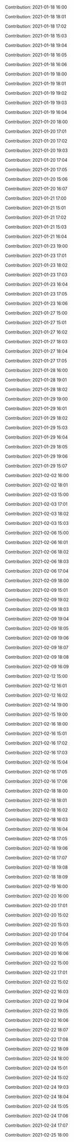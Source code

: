Contribution: 2021-01-18 16:00

Contribution: 2021-01-18 18:01

Contribution: 2021-01-18 17:02

Contribution: 2021-01-18 15:03

Contribution: 2021-01-18 19:04

Contribution: 2021-01-18 16:05

Contribution: 2021-01-18 16:06

Contribution: 2021-01-19 18:00

Contribution: 2021-01-19 18:01

Contribution: 2021-01-19 19:02

Contribution: 2021-01-19 19:03

Contribution: 2021-01-19 16:04

Contribution: 2021-01-20 18:00

Contribution: 2021-01-20 17:01

Contribution: 2021-01-20 17:02

Contribution: 2021-01-20 19:03

Contribution: 2021-01-20 17:04

Contribution: 2021-01-20 17:05

Contribution: 2021-01-20 15:06

Contribution: 2021-01-20 16:07

Contribution: 2021-01-21 17:00

Contribution: 2021-01-21 15:01

Contribution: 2021-01-21 17:02

Contribution: 2021-01-21 15:03

Contribution: 2021-01-21 16:04

Contribution: 2021-01-23 19:00

Contribution: 2021-01-23 17:01

Contribution: 2021-01-23 18:02

Contribution: 2021-01-23 17:03

Contribution: 2021-01-23 16:04

Contribution: 2021-01-23 17:05

Contribution: 2021-01-23 16:06

Contribution: 2021-01-27 15:00

Contribution: 2021-01-27 15:01

Contribution: 2021-01-27 16:02

Contribution: 2021-01-27 18:03

Contribution: 2021-01-27 18:04

Contribution: 2021-01-27 17:05

Contribution: 2021-01-28 16:00

Contribution: 2021-01-28 19:01

Contribution: 2021-01-28 18:02

Contribution: 2021-01-29 19:00

Contribution: 2021-01-29 16:01

Contribution: 2021-01-29 18:02

Contribution: 2021-01-29 15:03

Contribution: 2021-01-29 16:04

Contribution: 2021-01-29 18:05

Contribution: 2021-01-29 19:06

Contribution: 2021-01-29 15:07

Contribution: 2021-02-02 16:00

Contribution: 2021-02-02 18:01

Contribution: 2021-02-03 15:00

Contribution: 2021-02-03 17:01

Contribution: 2021-02-03 18:02

Contribution: 2021-02-03 15:03

Contribution: 2021-02-06 15:00

Contribution: 2021-02-06 16:01

Contribution: 2021-02-06 18:02

Contribution: 2021-02-06 18:03

Contribution: 2021-02-06 17:04

Contribution: 2021-02-09 18:00

Contribution: 2021-02-09 15:01

Contribution: 2021-02-09 19:02

Contribution: 2021-02-09 18:03

Contribution: 2021-02-09 19:04

Contribution: 2021-02-09 18:05

Contribution: 2021-02-09 19:06

Contribution: 2021-02-09 18:07

Contribution: 2021-02-09 18:08

Contribution: 2021-02-09 16:09

Contribution: 2021-02-12 15:00

Contribution: 2021-02-12 16:01

Contribution: 2021-02-12 16:02

Contribution: 2021-02-14 19:00

Contribution: 2021-02-15 19:00

Contribution: 2021-02-16 18:00

Contribution: 2021-02-16 15:01

Contribution: 2021-02-16 17:02

Contribution: 2021-02-16 17:03

Contribution: 2021-02-16 15:04

Contribution: 2021-02-16 17:05

Contribution: 2021-02-16 17:06

Contribution: 2021-02-18 18:00

Contribution: 2021-02-18 18:01

Contribution: 2021-02-18 16:02

Contribution: 2021-02-18 16:03

Contribution: 2021-02-18 16:04

Contribution: 2021-02-18 17:05

Contribution: 2021-02-18 19:06

Contribution: 2021-02-18 17:07

Contribution: 2021-02-18 19:08

Contribution: 2021-02-18 18:09

Contribution: 2021-02-19 16:00

Contribution: 2021-02-20 16:00

Contribution: 2021-02-20 17:01

Contribution: 2021-02-20 15:02

Contribution: 2021-02-20 15:03

Contribution: 2021-02-20 17:04

Contribution: 2021-02-20 16:05

Contribution: 2021-02-20 16:06

Contribution: 2021-02-22 15:00

Contribution: 2021-02-22 17:01

Contribution: 2021-02-22 15:02

Contribution: 2021-02-22 16:03

Contribution: 2021-02-22 19:04

Contribution: 2021-02-22 19:05

Contribution: 2021-02-22 16:06

Contribution: 2021-02-22 18:07

Contribution: 2021-02-22 17:08

Contribution: 2021-02-22 18:09

Contribution: 2021-02-24 18:00

Contribution: 2021-02-24 15:01

Contribution: 2021-02-24 15:02

Contribution: 2021-02-24 19:03

Contribution: 2021-02-24 18:04

Contribution: 2021-02-24 15:05

Contribution: 2021-02-24 17:06

Contribution: 2021-02-24 17:07

Contribution: 2021-02-25 18:00


